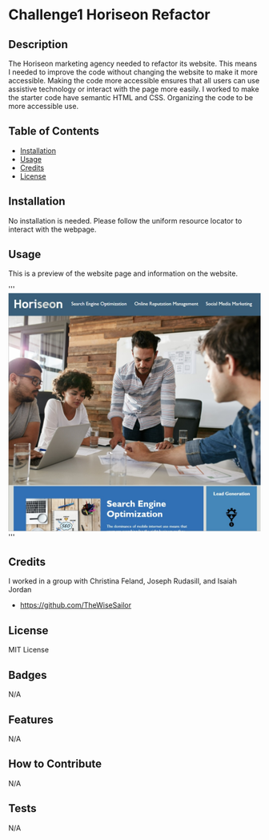 # Challenge1 Horiseon Refactor

## Description

The Horiseon marketing agency needed to refactor its website. This means I needed to improve the code without changing the website to make it more accessible. Making the code more accessible ensures that all users can use assistive technology or interact with the page more easily. I worked to make the starter code have semantic HTML and CSS. Organizing the code to be more accessible use.

## Table of Contents

- [Installation](#installation)
- [Usage](#usage)
- [Credits](#credits)
- [License](#license)

## Installation

No installation is needed. Please follow the uniform resource locator to interact with the webpage. 

## Usage
This is a preview of the website page and information on the website.

'''
![alt-text](/images/Website-Image.jpg)
'''

## Credits

I worked in a group with Christina Feland, Joseph Rudasill, and Isaiah Jordan

- https://github.com/TheWiseSailor

## License

MIT License

## Badges

N/A

## Features

N/A

## How to Contribute

N/A

## Tests

N/A